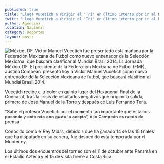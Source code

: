 ```yaml
---
published: true
title: "Llega Vucetich a dirigir el 'Tri' en último intento por ir al Mundial "
twitt: "Llega Vucetich a dirigir el 'Tri' en último intento por ir al Mundial "
author: Agencias
location: Nacional
category: Deportes
layout: posts
---
```


![México, DF. Víctor Manuel Vucetich fue presentado esta mañana por la Federación Mexicana de Futbol como nuevo entrenador de la Selección Mexicana, que buscará clasificar al Mundial Brasil 2014. La Jornada ](http://i.imgur.com/GEC9nYSm.jpg)México, DF. El presidente de la Federación Mexicana de Futbol (FMF), Justino Compeán, presentó hoy a Víctor Manuel Vucetich como nuevo entrenador de la Selección Mexicana de futbol, que buscará clasificar al Mundial Brasil 2014.

Vucetich recibe el tricolor en quinto lugar del Hexagonal Final de la Concacaf, tras la crisis de resultados negativos que originó la salida, primero de José Manuel de la Torre y después de Luis Fernando Tena.

“Sabe el profesor Vucetich por el momento tan importante que estamos pasando y este reto con gusto lo acepta”, dijo Compeán en rueda de prensa.

Conocido como el Rey Midas, debido a que ha ganado 14 de las 15 finales que ha disputado en su carrera, fue despedido esta temporada por el Monterrey.

Los últimos dos encuentros del torneo son el 11 de octubre ante Panamá en el Estadio Azteca y el 15 de visita frente a Costa Rica.
